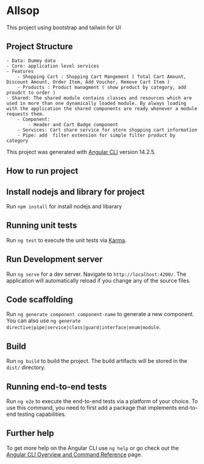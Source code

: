 # Allsop
This project using bootstrap and tailwin for UI
## Project Structure
    - Data: Dummy data 
    - Core: application level services
    - Features
        - Shopping Cart : Shopping Cart Mangement ( Total Cart Amount, Discount Amount, Order Item, Add Voucher, Remove Cart Item )
        - Products : Product managment ( show product by category, add proudct to order )
    - Shared: The shared module contains classes and resources which are used in more than one dynamically loaded module. By always loading with the application the shared components are ready whenever a module requests them.
        - Component:
            - Header and Cart Badge component
        - Services: Cart share service for store shopping cart information
        - Pipe: add  filter extension for simple filter product by category

This project was generated with [Angular CLI](https://github.com/angular/angular-cli) version 14.2.5.
## How to run project 
## Install nodejs and library for project
Run `npm install` for install nodejs and libarary

## Running unit tests
Run `ng test` to execute the unit tests via [Karma](https://karma-runner.github.io).

## Run Development server
Run `ng serve` for a dev server. Navigate to `http://localhost:4200/`. The application will automatically reload if you change any of the source files.

## Code scaffolding

Run `ng generate component component-name` to generate a new component. You can also use `ng generate directive|pipe|service|class|guard|interface|enum|module`.

## Build

Run `ng build` to build the project. The build artifacts will be stored in the `dist/` directory.

## Running end-to-end tests

Run `ng e2e` to execute the end-to-end tests via a platform of your choice. To use this command, you need to first add a package that implements end-to-end testing capabilities.

## Further help

To get more help on the Angular CLI use `ng help` or go check out the [Angular CLI Overview and Command Reference](https://angular.io/cli) page.
